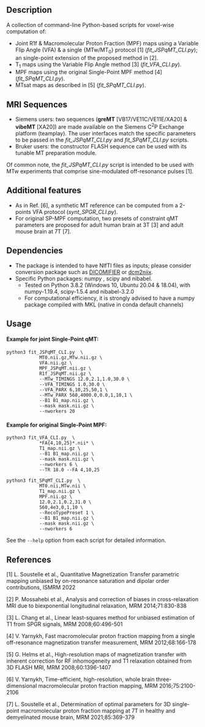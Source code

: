Description
-----------
A collection of command-line Python-based scripts for voxel-wise computation of:
* Joint R1f & Macromolecular Proton Fraction (MPF) maps using a Variable Flip Angle (VFA) & a single {MTw/MT<sub>0</sub>} protocol [1] (*fit_JSPqMT_CLI.py*); an single-point extension of the proposed method in [2].
* T<sub>1</sub> maps using the Variable Flip Angle method [3] (*fit_VFA_CLI.py*).
* MPF maps using the original Single-Point MPF method [4] (*fit_SPqMT_CLI.py*).
* MTsat maps as described in [5] (*fit_SPqMT_CLI.py*).

MRI Sequences
-------------
* Siemens users: two sequences (__greMT__ [VB17/VE11C/VE11E/XA20] & __vibeMT__ [XA20]) are made available on the Siemens C<sup>2</sup>P Exchange platform (teamplay).
The user interfaces match the specific parameters to be passed in the *fit_JSPqMT_CLI.py* and *fit_SPqMT_CLI.py* scripts.
* Bruker users: the constructor FLASH sequence can be used with its tunable MT preparation module.

Of common note, the *fit_JSPqMT_CLI.py* script is intended to be used with MTw experiments that comprise sine-modulated off-resonance pulses [1].

Additional features
-------------------
* As in Ref. [6], a synthetic MT reference can be computed from a 2-points VFA protocol (*synt_SPGR_CLI.py*).
* For original SP-MPF computation, two presets of constraint qMT parameters are proposed for adult human brain at 3T [3] and adult mouse brain at 7T [7].

Dependencies
------------
* The package is intended to have NIfTI files as inputs; please consider conversion package such as [DICOMIFIER](https://github.com/lamyj/dicomifier) or [dcm2niix](https://github.com/rordenlab/dcm2niix).
* Specific Python packages: numpy , scipy and nibabel.
    - Tested on Python 3.8.2 (Windows 10, Ubuntu 20.04 & 18.04), with numpy-1.19.4, scipy-1.5.4 and nibabel-3.2.0
    - For computational efficiency, it is strongly advised to have a numpy package compiled with MKL (native in conda default channels)

Usage
-----
#### Example for joint Single-Point qMT:
```
python3 fit_JSPqMT_CLI.py  \
            MT0.nii.gz,MTw.nii.gz \
            VFA.nii.gz \
            MPF_JSPqMT.nii.gz \
            R1f_JSPqMT.nii.gz \
            --MTw_TIMINGS 12.0,2.1,1.0,30.0 \
            --VFA_TIMINGS 1.0,30.0 \
            --VFA_PARX 6,10,25,50,1 \
            --MTw_PARX 560,4000.0,0.0,1,10,1 \
            --B1 B1_map.nii.gz \
            --mask mask.nii.gz \
            --nworkers 20
```

#### Example for original Single-Point MPF:
```
python3 fit_VFA_CLI.py  \
            *FA{4,10,25}*.nii* \
            T1_map.nii.gz \
            --B1 B1_map.nii.gz \
            --mask mask.nii.gz \
            --nworkers 6 \
            --TR 18.0 --FA 4,10,25
          
python3 fit_SPqMT_CLI.py  \
            MT0.nii,MTw.nii \
            T1_map.nii.gz \
            MPF.nii.gz \
            12.0,2.1,0.2,31.0 \
            560,4e3,0,1,10 \
            --RecoTypePreset 1 \
            --B1 B1_map.nii.gz \
            --mask mask.nii.gz \
            --nworkers 6 
```
See the `--help` option from each script for detailed information.

References
----------
[1] L. Soustelle et al., Quantitative Magnetization Transfer parametric mapping unbiased by on-resonance saturation and dipolar order contributions, ISMRM 2022

[2] P. Mossahebi et al., Analysis and correction of biases in cross-relaxation MRI due to biexponential longitudinal relaxation, MRM 2014;71:830-838

[3] L. Chang et al., Linear least-squares method for unbiased estimation of T1 from SPGR signals, MRM 2008;60:496-501

[4] V. Yarnykh, Fast macromolecular proton fraction mapping from a single off-resonance magnetization transfer measurement, MRM 2012;68:166-178

[5] G. Helms et al., High-resolution maps of magnetization transfer with inherent correction for RF inhomogeneity and T1 relaxation obtained from 3D FLASH MRI, MRM 2008;60:1396-1407

[6] V. Yarnykh, Time-efficient, high-resolution, whole brain three-dimensional macromolecular proton fraction mapping, MRM 2016;75:2100-2106 

[7] L. Soustelle et al., Determination of optimal parameters for 3D single‐point macromolecular proton fraction mapping at 7T in healthy and demyelinated mouse brain, MRM 2021;85:369-379 

